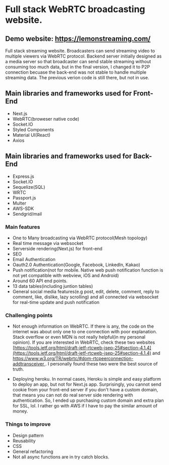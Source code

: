 # Full stack WebRTC broadcasting website.

## Demo website: [https://lemonstreaming.com/ ](https://lemonstreaming.com/)

Full stack streaming website. Broadcasters can send streaming video to multiple viewers via WebRTC protocol. Backend server initially designed as a media server so that broadcaster can send stable streaming without consuming too much data, but in the final version, I changed it to P2P connection becuase the back-end was not stable to handle multiple streaming data. The previous verion code is still there, but not in use.

## Main libraries and frameworks used for Front-End

- Next.js
- WebRTC(broweser native code)
- Socket.IO
- Styled Components
- Material UI(React)
- Axios

## Main libraries and frameworks used for Back-End

- Express.js
- Socket.IO
- Sequelize(SQL)
- WRTC
- Passport.js
- Multer
- AWS-SDK
- Sendgrid/mail

### Main features

- One to Many broadcasting via WebRTC protocol(Mesh topology)
- Real time message via websocket
- Serverside rendering(Next.js) for front-end
- SEO
- Email Authentication
- Oauth2.0 Authentication(Google, Facebook, LinkedIn, Kakao)
- Push notification(not for mobile. Native web push notification function is not yet compatible with webview, iOS and Android)
- Around 60 API end points.
- 13 data tables(including juntion tables)
- General social media features(e.g post, edit, delete, comment, reply to comment, like, dislike, lazy scrolling) and all connected via websocket for real-time update and push notification

### Challenging points

- Not enough information on WebRTC. If there is any, the code on the internet was about only one to one connection with poor explanation. Stack overflow or even MDN is not really helpful(in my personal opinion). If you are interested in WebRTC, check these two websites [https://tools.ietf.org/html/draft-ietf-rtcweb-jsep-25#section-4.1.4](https://tools.ietf.org/html/draft-ietf-rtcweb-jsep-25#section-4.1.4) and [https://www.w3.org/TR/webrtc/#dom-rtcpeerconnection-addtransceiver ](https://www.w3.org/TR/webrtc/#dom-rtcpeerconnection-addtransceiver/). I personally found these two were the best source of truth.

- Deploying heroku. In normal cases, Heroku is simple and easy platform to deploy an app, but not for Next.js app. Surprisingly, you cannot send cookie from your front-end server if you don't have a custom domain, that means you can not do real server side rendering with authentication. So, I ended up purchasing custom domain and extra plan for SSL, lol. I rather go with AWS if I have to pay the similar amount of money.

### Things to improve

- Design pattern
- Reusability
- CSS
- General refactoring
- Not all async functions are in try catch blocks.
